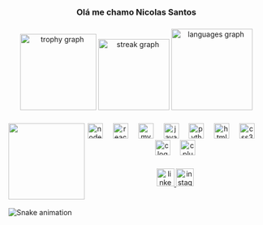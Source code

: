 <h3 align="center">Olá me chamo Nicolas Santos</h3>

###

<div align="center">
  <img src="https://github-profile-trophy.vercel.app?username=nickzsd&theme=tokyonight&no-bg=true&no-frame=true" height="150" alt="trophy graph"  />
  <img src="https://streak-stats.demolab.com?user=nickzsd&locale=pt-br&mode=weekly&theme=midnight-purple&hide_border=false&border_radius=5" height="140" alt="streak graph"  />
  <img src="https://github-readme-stats.vercel.app/api/top-langs?username=nickzsd&locale=pt-br&hide_title=false&layout=compact&card_width=320&langs_count=8&theme=midnight-purple&hide_border=false&custom_title=Linguagens%20favoritas" height="160" alt="languages graph"  />
</div>

###

<img align="left" height="150" src="https://media4.giphy.com/media/v1.Y2lkPTc5MGI3NjExMTlqejZtaDk3dWF0MXlyN3JoaXg5NDdlYXZrcHU5b2VwMHFuM2R6OCZlcD12MV9pbnRlcm5hbF9naWZfYnlfaWQmY3Q9Zw/1qErVv5GVUac8uqBJU/giphy.gif"  />

###

<div align="center">
  <img src="https://cdn.simpleicons.org/nodedotjs/339933" height="30" alt="nodejs logo"  />
  <img width="12" />
  <img src="https://cdn.jsdelivr.net/gh/devicons/devicon/icons/react/react-original.svg" height="30" alt="react logo"  />
  <img width="12" />
  <img src="https://cdn.simpleicons.org/mysql/4479A1" height="30" alt="mysql logo"  />
  <img width="12" />
  <img src="https://cdn.jsdelivr.net/gh/devicons/devicon/icons/javascript/javascript-plain.svg" height="30" alt="javascript logo"  />
  <img width="12" />
  <img src="https://cdn.jsdelivr.net/gh/devicons/devicon/icons/python/python-original.svg" height="30" alt="python logo"  />
  <img width="12" />
  <img src="https://cdn.jsdelivr.net/gh/devicons/devicon/icons/html5/html5-original.svg" height="30" alt="html5 logo"  />
  <img width="12" />
  <img src="https://cdn.jsdelivr.net/gh/devicons/devicon/icons/css3/css3-original.svg" height="30" alt="css3 logo"  />
  <img width="12" />
  <img src="https://cdn.jsdelivr.net/gh/devicons/devicon/icons/c/c-original.svg" height="30" alt="c logo"  />
  <img width="12" />
  <img src="https://cdn.jsdelivr.net/gh/devicons/devicon/icons/cplusplus/cplusplus-original.svg" height="30" alt="cplusplus logo"  />
</div>

###

<div align="center">
  <a href="https://www.linkedin.com/in/nicolas-santos-2b5a5b369?utm_source=share&amp;utm_campaign=share_via&amp;utm_content=profile&amp;utm_medium=android_app" target="_blank">
    <img src="https://img.shields.io/static/v1?message=LinkedIn&logo=linkedin&label=&color=0077B5&logoColor=white&labelColor=&style=for-the-badge" height="35" alt="linkedin logo"  />
  </a>
  <a href="https://www.instagram.com/_niickzs_?igsh=MWc2YmhrZjl0bjR1dA==" target="_blank">
    <img src="https://img.shields.io/static/v1?message=Instagram&logo=instagram&label=&color=E4405F&logoColor=white&labelColor=&style=for-the-badge" height="35" alt="instagram logo"  />
  </a>
</div>

###

<br clear="both">

<img src="https://raw.githubusercontent.com/nickzsd/nickzsd/output/snake.svg" alt="Snake animation" />

###
